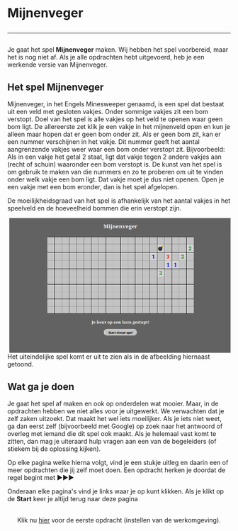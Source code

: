 # Mijnenveger<hr>

Je gaat het spel **Mijnenveger** maken. Wij hebben het spel voorbereid, maar het is nog niet af. Als je alle opdrachten hebt uitgevoerd, heb je een werkende versie van Mijnenveger.

## Het spel Mijnenveger
Mijnenveger, in het Engels Minesweeper genaamd, is een spel dat bestaat uit een veld met gesloten vakjes. Onder sommige vakjes zit een bom verstopt. Doel van het spel is alle vakjes op het veld te openen waar geen bom ligt. De allereerste zet klik je een vakje in het mijnenveld open en kun je alleen maar hopen dat er geen bom onder zit. Als er geen bom zit, kan er een nummer verschijnen in het vakje. Dit nummer geeft het aantal aangrenzende vakjes weer waar een bom onder verstopt zit. Bijvoorbeeld: Als in een vakje het getal 2 staat, ligt dat vakje tegen 2 andere vakjes aan (recht of schuin) waaronder een bom verstopt is. De kunst van het spel is om gebruik te maken van die nummers en zo te proberen om uit te vinden onder welk vakje een bom ligt. Dat vakje moet je dus niet openen. Open je een vakje met een bom eronder, dan is het spel afgelopen.

De moeilijkheidsgraad van het spel is afhankelijk van het aantal vakjes in het speelveld en de hoeveelheid bommen die erin verstopt zijn. 

<img src="images/mijnenveger0_1.png" alt="drawing" width="500" align="right"/>
<br>
Het uiteindelijke spel komt er uit te zien als in de afbeelding hiernaast getoond.  


## Wat ga je doen
Je gaat het spel af maken en ook op onderdelen wat mooier. Maar, in de opdrachten hebben we niet alles voor je uitgewerkt. We verwachten dat je zelf zaken uitzoekt. Dat maakt het wel iets moeilijker. Als je iets niet weet, ga dan eerst zelf (bijvoorbeeld met Google) op zoek naar het antwoord of overleg met iemand die dit spel ook maakt. Als je helemaal vast komt te zitten, dan mag je uiteraard hulp vragen aan een van de begeleiders (of stiekem bij de oplossing kijken).

Op elke pagina welke hierna volgt, vind je een stukje uitleg en daarin een of meer opdrachten die jij zelf moet doen. Een opdracht herken je doordat de regel begint met ▶▶▶

Onderaan elke pagina's vind je links waar je op kunt klikken. Als je klikt op de **Start** keer je altijd terug naar deze pagina
<br><br>
<center>
Klik nu <a href="./mijnenveger-opdracht0.md">hier</a> voor de eerste opdracht (instellen van de werkomgeving).
</center>
